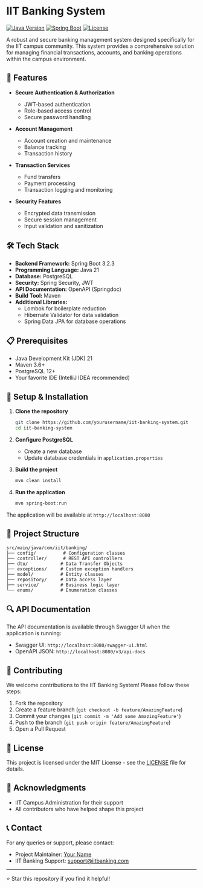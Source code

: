 # IIT Banking System

[![Java Version](https://img.shields.io/badge/Java-21-orange)](https://www.oracle.com/java/)
[![Spring Boot](https://img.shields.io/badge/Spring%20Boot-3.2.3-brightgreen)](https://spring.io/projects/spring-boot)
[![License](https://img.shields.io/badge/License-MIT-blue.svg)](LICENSE)

A robust and secure banking management system designed specifically for the IIT campus community. This system provides a comprehensive solution for managing financial transactions, accounts, and banking operations within the campus environment.

## 🚀 Features

-   **Secure Authentication & Authorization**

    -   JWT-based authentication
    -   Role-based access control
    -   Secure password handling

-   **Account Management**

    -   Account creation and maintenance
    -   Balance tracking
    -   Transaction history

-   **Transaction Services**

    -   Fund transfers
    -   Payment processing
    -   Transaction logging and monitoring

-   **Security Features**
    -   Encrypted data transmission
    -   Secure session management
    -   Input validation and sanitization

## 🛠️ Tech Stack

-   **Backend Framework:** Spring Boot 3.2.3
-   **Programming Language:** Java 21
-   **Database:** PostgreSQL
-   **Security:** Spring Security, JWT
-   **API Documentation:** OpenAPI (Springdoc)
-   **Build Tool:** Maven
-   **Additional Libraries:**
    -   Lombok for boilerplate reduction
    -   Hibernate Validator for data validation
    -   Spring Data JPA for database operations

## 📋 Prerequisites

-   Java Development Kit (JDK) 21
-   Maven 3.6+
-   PostgreSQL 12+
-   Your favorite IDE (IntelliJ IDEA recommended)

## 🔧 Setup & Installation

1. **Clone the repository**

    ```bash
    git clone https://github.com/yourusername/iit-banking-system.git
    cd iit-banking-system
    ```

2. **Configure PostgreSQL**

    - Create a new database
    - Update database credentials in `application.properties`

3. **Build the project**

    ```bash
    mvn clean install
    ```

4. **Run the application**
    ```bash
    mvn spring-boot:run
    ```

The application will be available at `http://localhost:8080`

## 📁 Project Structure

```
src/main/java/com/iit/banking/
├── config/          # Configuration classes
├── controller/      # REST API controllers
├── dto/            # Data Transfer Objects
├── exceptions/     # Custom exception handlers
├── model/          # Entity classes
├── repository/     # Data access layer
├── service/        # Business logic layer
└── enums/          # Enumeration classes
```

## 🔍 API Documentation

The API documentation is available through Swagger UI when the application is running:

-   Swagger UI: `http://localhost:8080/swagger-ui.html`
-   OpenAPI JSON: `http://localhost:8080/v3/api-docs`

## 🤝 Contributing

We welcome contributions to the IIT Banking System! Please follow these steps:

1. Fork the repository
2. Create a feature branch (`git checkout -b feature/AmazingFeature`)
3. Commit your changes (`git commit -m 'Add some AmazingFeature'`)
4. Push to the branch (`git push origin feature/AmazingFeature`)
5. Open a Pull Request

## 📜 License

This project is licensed under the MIT License - see the [LICENSE](LICENSE) file for details.

## 🙏 Acknowledgments

-   IIT Campus Administration for their support
-   All contributors who have helped shape this project

## 📞 Contact

For any queries or support, please contact:

-   Project Maintainer: [Your Name](mailto:your.email@example.com)
-   IIT Banking Support: [support@iitbanking.com](mailto:support@iitbanking.com)

---

⭐️ Star this repository if you find it helpful!
